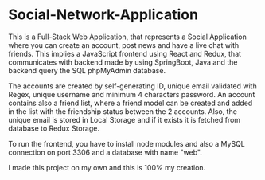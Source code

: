 # Social-Network-Application
This is a Full-Stack Web Application, that represents a Social Application where you can create an account, post news and have a live chat with friends. This implies a JavaScript frontend using React and Redux, that communicates with backend made by using SpringBoot, Java and the backend query the SQL phpMyAdmin database.

The accounts are created by self-generating ID, unique email validated with Regex, unique username and minimum 4 characters password. An account contains also a friend list, where a friend model can be created and added in the list with the friendship status between the 2 accounts. Also, the unique email is stored in Local Storage and if it exists it is fetched from database to Redux Storage.

To run the frontend, you have to install node modules and also a MySQL connection on port 3306 and a database with name "web".

I made this project on my own and this is 100% my creation.
